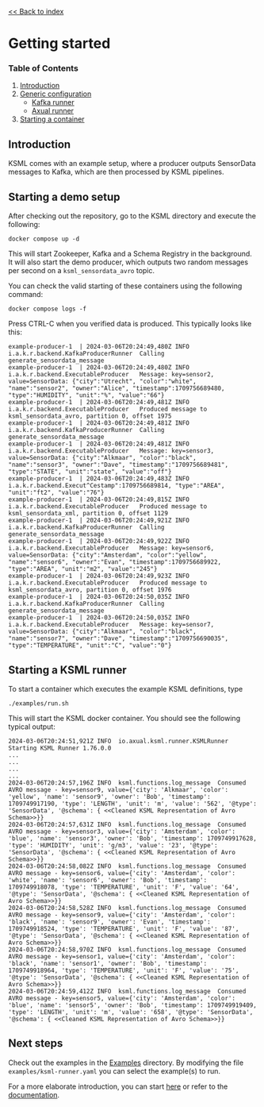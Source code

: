 [<< Back to index](index.md)

# Getting started

### Table of Contents
1. [Introduction](#introduction)
2. [Generic configuration](#generic-configuration)
    * [Kafka runner](#kafka-runner)
    * [Axual runner](#axual-runner)
3. [Starting a container](#starting-a-container)

## Introduction
KSML comes with an example setup, where a producer outputs SensorData messages to Kafka, which are then processed by KSML pipelines.

## Starting a demo setup
After checking out the repository, go to the KSML directory and execute the following:

```
docker compose up -d
```

This will start Zookeeper, Kafka and a Schema Registry in the background. It will also start the demo producer, which outputs two random messages per second on a `ksml_sensordata_avro` topic.

You can check the valid starting of these containers using the following command:

```
docker compose logs -f
```

Press CTRL-C when you verified data is produced. This typically looks like this:
```
example-producer-1  | 2024-03-06T20:24:49,480Z INFO  i.a.k.r.backend.KafkaProducerRunner  Calling generate_sensordata_message
example-producer-1  | 2024-03-06T20:24:49,480Z INFO  i.a.k.r.backend.ExecutableProducer   Message: key=sensor2, value=SensorData: {"city":"Utrecht", "color":"white", "name":"sensor2", "owner":"Alice", "timestamp":1709756689480, "type":"HUMIDITY", "unit":"%", "value":"66"}
example-producer-1  | 2024-03-06T20:24:49,481Z INFO  i.a.k.r.backend.ExecutableProducer   Produced message to ksml_sensordata_avro, partition 0, offset 1975
example-producer-1  | 2024-03-06T20:24:49,481Z INFO  i.a.k.r.backend.KafkaProducerRunner  Calling generate_sensordata_message
example-producer-1  | 2024-03-06T20:24:49,481Z INFO  i.a.k.r.backend.ExecutableProducer   Message: key=sensor3, value=SensorData: {"city":"Alkmaar", "color":"black", "name":"sensor3", "owner":"Dave", "timestamp":"1709756689481", "type":"STATE", "unit":"state", "value":"off"}
example-producer-1  | 2024-03-06T20:24:49,483Z INFO  i.a.k.r.backend.Execut^Cestamp":1709756689814, "type":"AREA", "unit":"ft2", "value":"76"}
example-producer-1  | 2024-03-06T20:24:49,815Z INFO  i.a.k.r.backend.ExecutableProducer   Produced message to ksml_sensordata_xml, partition 0, offset 1129
example-producer-1  | 2024-03-06T20:24:49,921Z INFO  i.a.k.r.backend.KafkaProducerRunner  Calling generate_sensordata_message
example-producer-1  | 2024-03-06T20:24:49,922Z INFO  i.a.k.r.backend.ExecutableProducer   Message: key=sensor6, value=SensorData: {"city":"Amsterdam", "color":"yellow", "name":"sensor6", "owner":"Evan", "timestamp":1709756689922, "type":"AREA", "unit":"m2", "value":"245"}
example-producer-1  | 2024-03-06T20:24:49,923Z INFO  i.a.k.r.backend.ExecutableProducer   Produced message to ksml_sensordata_avro, partition 0, offset 1976
example-producer-1  | 2024-03-06T20:24:50,035Z INFO  i.a.k.r.backend.KafkaProducerRunner  Calling generate_sensordata_message
example-producer-1  | 2024-03-06T20:24:50,035Z INFO  i.a.k.r.backend.ExecutableProducer   Message: key=sensor7, value=SensorData: {"city":"Alkmaar", "color":"black", "name":"sensor7", "owner":"Dave", "timestamp":"1709756690035", "type":"TEMPERATURE", "unit":"C", "value":"0"}

```


## Starting a KSML runner

To start a container which executes the example KSML definitions, type

```
./examples/run.sh
```

This will start the KSML docker container. You should see the following typical output:

```
2024-03-06T20:24:51,921Z INFO  io.axual.ksml.runner.KSMLRunner      Starting KSML Runner 1.76.0.0
...
...
...
...
2024-03-06T20:24:57,196Z INFO  ksml.functions.log_message  Consumed AVRO message - key=sensor9, value={'city': 'Alkmaar', 'color': 'yellow', 'name': 'sensor9', 'owner': 'Bob', 'timestamp': 1709749917190, 'type': 'LENGTH', 'unit': 'm', 'value': '562', '@type': 'SensorData', '@schema': { <<Cleaned KSML Representation of Avro Schema>>}}
2024-03-06T20:24:57,631Z INFO  ksml.functions.log_message  Consumed AVRO message - key=sensor3, value={'city': 'Amsterdam', 'color': 'blue', 'name': 'sensor3', 'owner': 'Bob', 'timestamp': 1709749917628, 'type': 'HUMIDITY', 'unit': 'g/m3', 'value': '23', '@type': 'SensorData', '@schema': { <<Cleaned KSML Representation of Avro Schema>>}}
2024-03-06T20:24:58,082Z INFO  ksml.functions.log_message  Consumed AVRO message - key=sensor6, value={'city': 'Amsterdam', 'color': 'white', 'name': 'sensor6', 'owner': 'Bob', 'timestamp': 1709749918078, 'type': 'TEMPERATURE', 'unit': 'F', 'value': '64', '@type': 'SensorData', '@schema': { <<Cleaned KSML Representation of Avro Schema>>}}
2024-03-06T20:24:58,528Z INFO  ksml.functions.log_message  Consumed AVRO message - key=sensor9, value={'city': 'Amsterdam', 'color': 'black', 'name': 'sensor9', 'owner': 'Evan', 'timestamp': 1709749918524, 'type': 'TEMPERATURE', 'unit': 'F', 'value': '87', '@type': 'SensorData', '@schema': { <<Cleaned KSML Representation of Avro Schema>>}}
2024-03-06T20:24:58,970Z INFO  ksml.functions.log_message  Consumed AVRO message - key=sensor1, value={'city': 'Amsterdam', 'color': 'black', 'name': 'sensor1', 'owner': 'Bob', 'timestamp': 1709749918964, 'type': 'TEMPERATURE', 'unit': 'F', 'value': '75', '@type': 'SensorData', '@schema': { <<Cleaned KSML Representation of Avro Schema>>}}
2024-03-06T20:24:59,412Z INFO  ksml.functions.log_message  Consumed AVRO message - key=sensor5, value={'city': 'Amsterdam', 'color': 'blue', 'name': 'sensor5', 'owner': 'Bob', 'timestamp': 1709749919409, 'type': 'LENGTH', 'unit': 'm', 'value': '658', '@type': 'SensorData', '@schema': { <<Cleaned KSML Representation of Avro Schema>>}}

```

## Next steps

Check out the examples in the [Examples](../examples/) directory. By modifying the file `examples/ksml-runner.yaml` you can select the example(s) to run.

For a more elaborate introduction, you can start [here](introduction.md) or refer to the [documentation](index.md).
